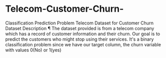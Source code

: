 # Telecom-Customer-Churn-
Classification Prediction Problem
Telecom Dataset for Customer Churn
Dataset Description ¶
The dataset provided is from a telecom company which has a record of customer information and their churn. Our goal is to predict the customers who might stop using their services. It's a binary classification problem since we have our target column, the churn variable with values 0(No) or 1(yes)
